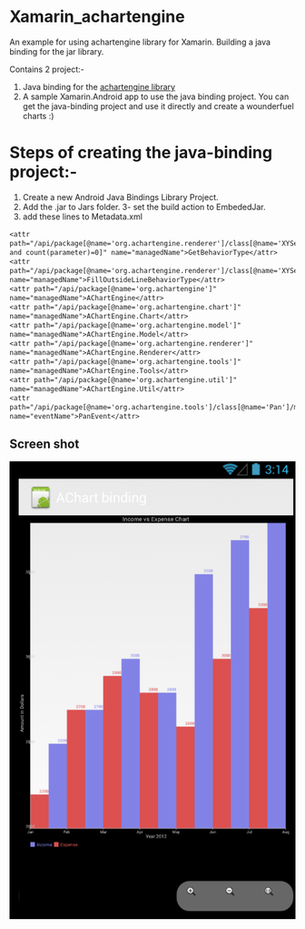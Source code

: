 Xamarin_achartengine
====================

An example for using achartengine library for Xamarin. Building a java binding for the jar library.

Contains 2 project:-

1. Java binding for the [achartengine library](https://code.google.com/p/achartengine/ "achartengine")
2. A sample Xamarin.Android app to use the java binding project.
You can get the java-binding project and use it directly and create a wounderfuel charts :)

Steps of creating the java-binding project:-
====================

1. Create a new Android Java Bindings Library Project.
2. Add the .jar to Jars folder. 3- set the build action to EmbededJar.
3. add these lines to Metadata.xml
```
<attr path="/api/package[@name='org.achartengine.renderer']/class[@name='XYSeriesRenderer.FillOutsideLine']/method[@name='getType' and count(parameter)=0]" name="managedName">GetBehaviorType</attr>
<attr path="/api/package[@name='org.achartengine.renderer']/class[@name='XYSeriesRenderer.FillOutsideLine.Type']" name="managedName">FillOutsideLineBehaviorType</attr>
<attr path="/api/package[@name='org.achartengine']" name="managedName">AChartEngine</attr>
<attr path="/api/package[@name='org.achartengine.chart']" name="managedName">AChartEngine.Chart</attr>
<attr path="/api/package[@name='org.achartengine.model']" name="managedName">AChartEngine.Model</attr>
<attr path="/api/package[@name='org.achartengine.renderer']" name="managedName">AChartEngine.Renderer</attr>
<attr path="/api/package[@name='org.achartengine.tools']" name="managedName">AChartEngine.Tools</attr>
<attr path="/api/package[@name='org.achartengine.util']" name="managedName">AChartEngine.Util</attr>
<attr path="/api/package[@name='org.achartengine.tools']/class[@name='Pan']/method[@name='addPanListener']" name="eventName">PanEvent</attr>
```

Screen shot
--------
![alt text](/images/chartengine.PNG "screenshot")
